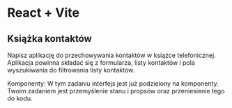 # React + Vite

## Książka kontaktów
Napisz aplikację do przechowywania kontaktów w książce telefonicznej. Aplikacja powinna składać się z formularza, listy kontaktów i pola wyszukiwania do filtrowania listy kontaktów.



Komponenty:
W tym zadaniu interfejs jest już podzielony na komponenty. Twoim zadaniem jest przemyślenie stanu i propsów oraz przeniesienie tego do kodu.
